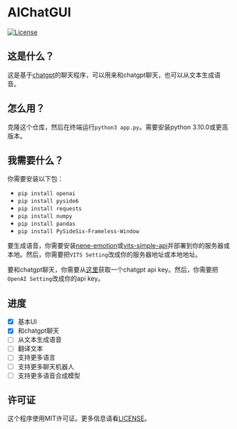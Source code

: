 # AIChatGUI
[![License](https://img.shields.io/github/license/lryaner/aichat.svg)](LICENSE)


## 这是什么？
这是基于[chatgpt](https://chatgpt.com/)的聊天程序，可以用来和chatgpt聊天，也可以从文本生成语音。

## 怎么用？
克隆这个仓库，然后在终端运行`python3 app.py`。需要安装python 3.10.0或更高版本。

## 我需要什么？
你需要安装以下包：
- `pip install openai`
- `pip install pyside6`
- `pip install requests`
- `pip install numpy`
- `pip install pandas`
- `pip install PySideSix-Frameless-Window`

要生成语音，你需要安装[nene-emotion](https://huggingface.co/spaces/innnky/nene-emotion/tree/main)或[vits-simple-api](https://github.com/Artrajz/vits-simple-api)并部署到你的服务器或本地。然后，你需要把`VITS Setting`改成你的服务器地址或本地地址。

要和chatgpt聊天，你需要从[这里](https://api.chatgpt.com/)获取一个chatgpt api key。然后，你需要把`OpenAI Setting`改成你的api key。

## 进度
- [x] 基本UI
- [x] 和chatgpt聊天
- [ ] 从文本生成语音
- [ ] 翻译文本
- [ ] 支持更多语言
- [ ] 支持更多聊天机器人
- [ ] 支持更多语音合成模型

## 许可证
这个程序使用MIT许可证。更多信息请看[LICENSE](LICENSE)。